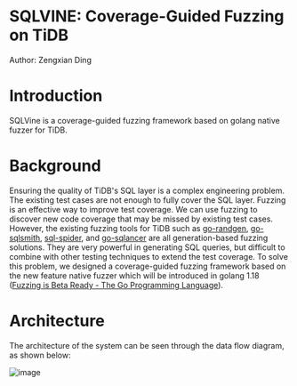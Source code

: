 # SQLVINE: Coverage-Guided Fuzzing on TiDB

Author: Zengxian Ding

# Introduction

SQLVine is a coverage-guided fuzzing framework based on golang native fuzzer for TiDB.

# Background

Ensuring the quality of TiDB's SQL layer is a complex engineering problem. The existing test cases are not enough to fully cover the SQL layer. Fuzzing is an effective way to improve test coverage. We can use fuzzing to discover new code coverage that may be missed by existing test cases. However, the existing fuzzing tools for TiDB such as [go-randgen](https://github.com/pingcap/go-randgen), [go-sqlsmith](https://github.com/PingCAP-QE/go-sqlsmith), [sql-spider](https://github.com/zyguan/sql-spider), and [go-sqlancer](https://github.com/PingCAP-QE/go-sqlancer) are all generation-based fuzzing solutions. They are very powerful in generating SQL queries, but difficult to combine with other testing techniques to extend the test coverage. To solve this problem, we designed a coverage-guided fuzzing framework based on the new feature native fuzzer which will be introduced in golang 1.18 ([Fuzzing is Beta Ready - The Go Programming Language](https://go.dev/blog/fuzz-beta)). 

# Architecture

The architecture of the system can be seen through the data flow diagram, as shown below:

![image](https://github.com/s3nt3/sqlvine/blob/main/assets/dataflow.png)
